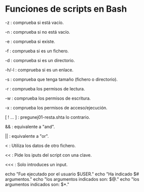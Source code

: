 # Funciones de scripts en Bash

-z : comprueba si está vacío.

-n : comprueba si no está vacío.

-e : comprueba si existe.

-f : comprueba si es un fichero.

-d : comprueba si es un directorio.

-h/-l : comprueba si es un enlace.

-s : comprueba que tenga tamaño (fichero o directorio).

-r : comprueba los permisos de lectura.

-w : comprueba los permisos de escritura.

-x :  comprueba los permisos de acceso/ejecución.

[ ! ... ] : pregunej01-resta.shta lo contrario.

&& : equivalente a "and".

|| : equivalente a "or".

< : Utiliza los datos de otro fichero.

<< : Pide los iputs del script con una clave.

<<< : Solo introduces un input.

echo "Fue ejecutado por el usuario $USER."
echo "Ha indicado $# argumentos."
echo "los argumentos indicados son: $@."
echo "los argumentos indicados son: $*."